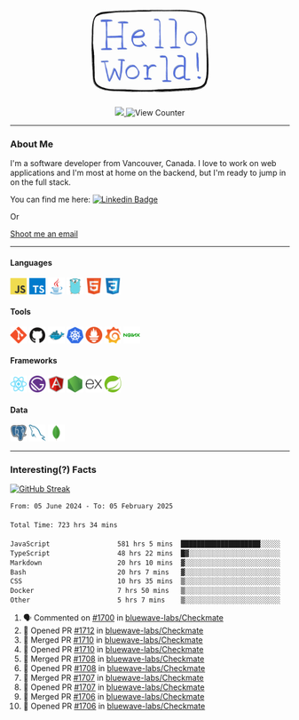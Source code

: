 <div align="center">
    <img src="./img/hello_world.webp" height="200px" width="">
    <div>
        <a href="https://www.linkedin.com/in/ajhollid">
            <img src="https://img.shields.io/badge/LinkedIn-blue"/>
        </a>
        <img src="https://komarev.com/ghpvc/?username=ajhollid&color=yellow" alt="View Counter">
    </div>
</div>

---

### About Me

I'm a software developer from Vancouver, Canada. I love to work on web applications and I'm most at home on the backend, but I'm ready to jump in on the full stack.

You can find me here: [![Linkedin Badge](https://img.shields.io/badge/-ajhollid-blue?style=flat&logo=Linkedin&logoColor=white)](https://www.linkedin.com/in/ajhollid)

Or

[Shoot me an email](mailto:ajhollid@gmail.com)

---

#### Languages

<div>
    <img src="./img/devicons/javascript-original.svg" width=30 height=30 alt="JavaScript">
    <img src="/img/devicons/typescript-original.svg" width=30 height=30 alt="TypeScript">
    <img src="./img/devicons/java-original.svg" width=30 height=30 alt="Java">
    <img src="./img/devicons/go-original.svg" width=30 height=30 alt="Golang">
    <img src="./img/devicons/html5-original.svg" width=30 height=30 alt="HTML 5">
    <img src="./img/devicons/css3-original.svg" width=30 height=30 alt="CSS 3">
</div>

#### Tools

<div>
    <img src="./img/devicons/git-original.svg" width=30 height=30 alt="Git">
    <img src="./img/devicons/github-original.svg" width=30 height=30 alt="Github">
    <img src="./img/devicons/docker-original.svg" width=30 
    height=30 alt="Docker">
    <img src="./img/devicons/kubernetes-original.svg" width=30 height=30 alt="K8">
    <img src="./img/devicons/prometheus-original.svg" width=30 height=30 alt="Prometheus">
    <img src="./img/devicons/grafana-original.svg" width=30 height=30 alt="Grafana">
    <img src="./img/devicons/nginx-original.svg" width=30 height=30 alt="Nginx">
</div>

#### Frameworks

<div>
    <img src="./img/devicons/react-original.svg" width=30 height=30 alt="React">
    <img src="./img/devicons/gatsby-original.svg" width=30 height=30 alt="Gatsby">
    <img src="./img/devicons/angularjs-original.svg" width=30 height=30 alt="AngularJS">
    <img src="./img/devicons/nodejs-original.svg" width=30 height=30 alt="NodeJS">
    <img src="./img/devicons/express-original.svg" width=30 height=30 alt="Express">
    <img src="./img/devicons/spring-original.svg" width=30 height=30 alt="Spring">
</div>

#### Data

<div>
    <img src="./img/devicons/postgresql-original.svg" width=30 height=30 alt="Postgresql">
    <img src="./img/devicons/mysql-original.svg" width=30 height=30 alt="Mysql">
    <img src="./img/devicons/mongodb-original.svg" width=30 height=30 alt="MongoDB">
</div>

---

### Interesting(?) Facts

[![GitHub Streak](http://github-readme-streak-stats.herokuapp.com?user=ajhollid)](https://git.io/streak-stats)

 <!--START_SECTION:waka-->

```txt
From: 05 June 2024 - To: 05 February 2025

Total Time: 723 hrs 34 mins

JavaScript                 581 hrs 5 mins  ████████████████████░░░░░   79.74 %
TypeScript                 48 hrs 22 mins  █▓░░░░░░░░░░░░░░░░░░░░░░░   06.64 %
Markdown                   20 hrs 10 mins  ▓░░░░░░░░░░░░░░░░░░░░░░░░   02.77 %
Bash                       20 hrs 7 mins   ▓░░░░░░░░░░░░░░░░░░░░░░░░   02.76 %
CSS                        10 hrs 35 mins  ▒░░░░░░░░░░░░░░░░░░░░░░░░   01.45 %
Docker                     7 hrs 50 mins   ▒░░░░░░░░░░░░░░░░░░░░░░░░   01.08 %
Other                      5 hrs 7 mins    ▒░░░░░░░░░░░░░░░░░░░░░░░░   00.70 %
```

<!--END_SECTION:waka-->


<!--START_SECTION:activity-->
1. 🗣 Commented on [#1700](https://github.com/bluewave-labs/Checkmate/pull/1700#issuecomment-2641768826) in [bluewave-labs/Checkmate](https://github.com/bluewave-labs/Checkmate)
2. 💪 Opened PR [#1712](https://github.com/bluewave-labs/Checkmate/pull/1712) in [bluewave-labs/Checkmate](https://github.com/bluewave-labs/Checkmate)
3. 🎉 Merged PR [#1710](https://github.com/bluewave-labs/Checkmate/pull/1710) in [bluewave-labs/Checkmate](https://github.com/bluewave-labs/Checkmate)
4. 💪 Opened PR [#1710](https://github.com/bluewave-labs/Checkmate/pull/1710) in [bluewave-labs/Checkmate](https://github.com/bluewave-labs/Checkmate)
5. 🎉 Merged PR [#1708](https://github.com/bluewave-labs/Checkmate/pull/1708) in [bluewave-labs/Checkmate](https://github.com/bluewave-labs/Checkmate)
6. 💪 Opened PR [#1708](https://github.com/bluewave-labs/Checkmate/pull/1708) in [bluewave-labs/Checkmate](https://github.com/bluewave-labs/Checkmate)
7. 🎉 Merged PR [#1707](https://github.com/bluewave-labs/Checkmate/pull/1707) in [bluewave-labs/Checkmate](https://github.com/bluewave-labs/Checkmate)
8. 💪 Opened PR [#1707](https://github.com/bluewave-labs/Checkmate/pull/1707) in [bluewave-labs/Checkmate](https://github.com/bluewave-labs/Checkmate)
9. 🎉 Merged PR [#1706](https://github.com/bluewave-labs/Checkmate/pull/1706) in [bluewave-labs/Checkmate](https://github.com/bluewave-labs/Checkmate)
10. 💪 Opened PR [#1706](https://github.com/bluewave-labs/Checkmate/pull/1706) in [bluewave-labs/Checkmate](https://github.com/bluewave-labs/Checkmate)
<!--END_SECTION:activity-->
